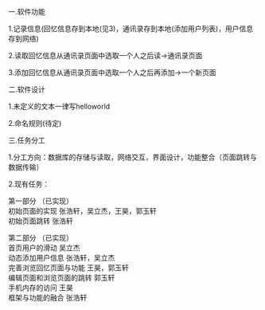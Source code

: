 一.软件功能

1.记录信息(回忆信息存到本地(见3)，通讯录存到本地(添加用户列表)，用户信息存到网络)

2.读取回忆信息从通讯录页面中选取一个人之后读->通讯录页面

3.添加回忆信息从通讯录页面中选取一个人之后再添加->一个新页面

二.软件设计

1.未定义的文本一律写helloworld

2.命名规则(待定)

三.任务分工

1.分工方向：数据库的存储与读取，网络交互，界面设计，功能整合（页面跳转与数据传输）

2.现有任务：

第一部分 （已实现）  
初始页面的实现  张浩轩，吴立杰，王昊，郭玉轩 \
初始页面跳转 张浩轩
         
第二部分 （已实现）  
首页用户的滑动 吴立杰 \
动态添加用户信息 张浩轩，吴立杰\
完善浏览回忆页面与功能 王昊，郭玉轩\
编辑页面和浏览页面的跳转 郭玉轩\
手机内存的访问 王昊  \
框架与功能的融合 张浩轩  
            

